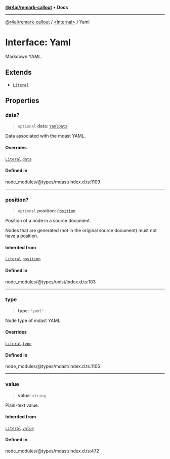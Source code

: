 [**@r4ai/remark-callout**](../../README.md) • **Docs**

***

[@r4ai/remark-callout](../../globals.md) / [\<internal\>](../README.md) / Yaml

# Interface: Yaml

Markdown YAML.

## Extends

- [`Literal`](Literal.md)

## Properties

### data?

> `optional` **data**: [`YamlData`](YamlData.md)

Data associated with the mdast YAML.

#### Overrides

[`Literal`](Literal.md).[`data`](Literal.md#data-1)

#### Defined in

node\_modules/@types/mdast/index.d.ts:1109

***

### position?

> `optional` **position**: [`Position`](Position.md)

Position of a node in a source document.

Nodes that are generated (not in the original source document) must not
have a position.

#### Inherited from

[`Literal`](Literal.md).[`position`](Literal.md#position-1)

#### Defined in

node\_modules/@types/unist/index.d.ts:103

***

### type

> **type**: `"yaml"`

Node type of mdast YAML.

#### Overrides

[`Literal`](Literal.md).[`type`](Literal.md#type-1)

#### Defined in

node\_modules/@types/mdast/index.d.ts:1105

***

### value

> **value**: `string`

Plain-text value.

#### Inherited from

[`Literal`](Literal.md).[`value`](Literal.md#value-1)

#### Defined in

node\_modules/@types/mdast/index.d.ts:472
